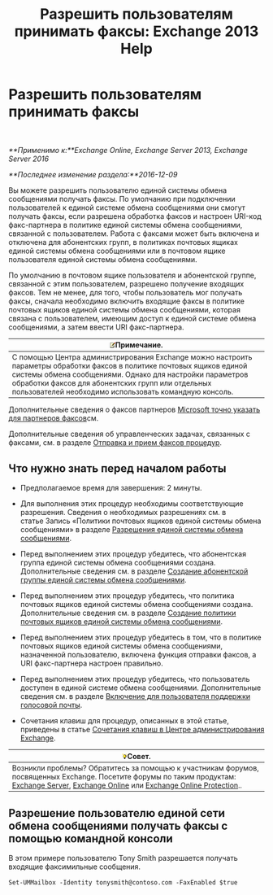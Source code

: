 ﻿---
title: 'Разрешить пользователям принимать факсы: Exchange 2013 Help'
TOCTitle: Разрешить пользователям принимать факсы
ms:assetid: a0505001-aac0-41ef-824f-76e5e56d7675
ms:mtpsurl: https://technet.microsoft.com/ru-ru/library/Bb201712(v=EXCHG.150)
ms:contentKeyID: 52059216
ms.date: 05/22/2018
mtps_version: v=EXCHG.150
ms.translationtype: MT
---

# Разрешить пользователям принимать факсы

 

_**Применимо к:**Exchange Online, Exchange Server 2013, Exchange Server 2016_

_**Последнее изменение раздела:**2016-12-09_

Вы можете разрешить пользователю единой системы обмена сообщениями получать факсы. По умолчанию при подключении пользователей к единой системе обмена сообщениями они смогут получать факсы, если разрешена обработка факсов и настроен URI-код факс-партнера в политике единой системы обмена сообщениями, связанной с пользователем. Работа с факсами может быть включена и отключена для абонентских групп, в политиках почтовых ящиках единой системы обмена сообщениями или в почтовом ящике пользователя единой системы обмена сообщениями.

По умолчанию в почтовом ящике пользователя и абонентской группе, связанной с этим пользователем, разрешено получение входящих факсов. Тем не менее, для того, чтобы пользователь мог получать факсы, сначала необходимо включить входящие факсы в политике почтовых ящиков единой системы обмена сообщениями, которая связана с пользователем, имеющим доступ к единой системе обмена сообщениями, а затем ввести URI факс-партнера.

<table>
<thead>
<tr class="header">
<th><img src="images/JJ126620.note(EXCHG.150).gif" title="Примечание" alt="Примечание" />Примечание.</th>
</tr>
</thead>
<tbody>
<tr class="odd">
<td>С помощью Центра администрирования Exchange можно настроить параметры обработки факсов в политике почтовых ящиков единой системы обмена сообщениями. Однако для настройки параметров обработки факсов для абонентских групп или отдельных пользователей необходимо использовать командную консоль.</td>
</tr>
</tbody>
</table>


Дополнительные сведения о факсов партнеров [Microsoft точно указать для партнеров факсов](https://go.microsoft.com/fwlink/?linkid=190238)см.

Дополнительные сведения об управленческих задачах, связанных с факсами, см. в разделе [Отправка и прием факсов процедур](faxing-procedures-exchange-2013-help.md).

## Что нужно знать перед началом работы

  - Предполагаемое время для завершения: 2 минуты.

  - Для выполнения этих процедур необходимы соответствующие разрешения. Сведения о необходимых разрешениях см. в статье Запись «Политики почтовых ящиков единой системы обмена сообщениями» в разделе [Разрешения единой системы обмена сообщениями](unified-messaging-permissions-exchange-2013-help.md).

  - Перед выполнением этих процедур убедитесь, что абонентская группа единой системы обмена сообщениями создана. Дополнительные сведения см. в разделе [Создание абонентской группы единой системы обмена сообщениями](create-a-um-dial-plan-exchange-2013-help.md).

  - Перед выполнением этих процедур убедитесь, что политика почтовых ящиков единой системы обмена сообщениями создана. Дополнительные сведения см. в разделе [Создание политики почтовых ящиков единой системы обмена сообщениями](create-a-um-mailbox-policy-exchange-2013-help.md).

  - Перед выполнением этих процедур убедитесь в том, что в политике почтовых ящиков единой системы обмена сообщениями, назначенной пользователю, включена функция отправки факсов, а URI факс-партнера настроен правильно.

  - Перед выполнением этих процедур убедитесь, что пользователь доступен в единой системе обмена сообщениями. Дополнительные сведения см. в разделе [Включение для пользователя поддержки голосовой почты](enable-a-user-for-voice-mail-exchange-2013-help.md).

  - Сочетания клавиш для процедур, описанных в этой статье, приведены в статье [Сочетания клавиш в Центре администрирования Exchange](keyboard-shortcuts-in-the-exchange-admin-center-exchange-online-protection-help.md).

<table>
<thead>
<tr class="header">
<th><img src="images/Bb124558.tip(EXCHG.150).gif" title="Совет" alt="Совет" />Совет.</th>
</tr>
</thead>
<tbody>
<tr class="odd">
<td>Возникли проблемы? Обратитесь за помощью к участникам форумов, посвященных Exchange. Посетите форумы по таким продуктам: <a href="https://go.microsoft.com/fwlink/p/?linkid=60612">Exchange Server</a>, <a href="https://go.microsoft.com/fwlink/p/?linkid=267542">Exchange Online</a> или <a href="https://go.microsoft.com/fwlink/p/?linkid=285351">Exchange Online Protection</a>..</td>
</tr>
</tbody>
</table>


## Разрешение пользователю единой сети обмена сообщениями получать факсы с помощью командной консоли

В этом примере пользователю Tony Smith разрешается получать входящие факсимильные сообщения.

    Set-UMMailbox -Identity tonysmith@contoso.com -FaxEnabled $true

